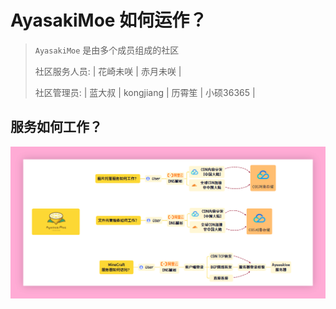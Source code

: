 # AyasakiMoe 如何运作？

> `AyasakiMoe` 是由多个成员组成的社区
>
> 社区服务人员: | 花崎未咲 | 赤月未咲 |
>
> 社区管理员:   | 蓝大叔   | kongjiang | 历霄笙 | 小硕36365 |

## 服务如何工作？

![思维图](./service/img/works.png)